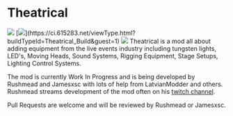 # Theatrical

[![](https://dev.azure.com/theknights/Rushmeads%20Stuff/_apis/build/status/Rushmeads%20Stuff-Gradle-CI)](https://dev.azure.com/theknights/Rushmeads%20Stuff/_build/latest?definitionId=6)
[![](https://ci.615283.net/app/rest/builds/buildType:(id:Theatrical_Build)/statusIcon)](https://ci.615283.net/viewType.html?buildTypeId=Theatrical_Build&guest=1)
[![](https://img.shields.io/discord/481830554447118371.svg)](https://discord.gg/7qMs5d6)
Theatrical is a mod all about adding equipment from the live events industry including tungsten lights, LED's, Moving Heads, Sound Systems, Rigging Equipment, Stage Setups, Lighting Control Systems.

The mod is currently Work In Progress and is being developed by Rushmead and Jamesxsc with lots of help from LatvianModder and others. Rushmead streams development of the mod often on his [twitch channel](https://twitch.tv/Rushmead). 

Pull Requests are welcome and will be reviewed by Rushmead or Jamesxsc.
